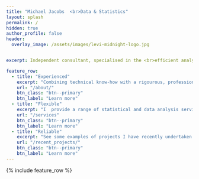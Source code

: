 ```yaml
---
title: "Michael Jacobs  <br>Data & Statistics"
layout: splash
permalink: /
hidden: true
author_profile: false
header:
  overlay_image: /assets/images/levi-midnight-logo.jpg


excerpt: Independent consultant, specialised in the <br>efficient analysis and interpretation of data

feature_row:
  - title: "Experienced"
    excerpt: "Combining technical know-how with a rigourous, professional approach, your data are in safe hands.  <br>"
    url: "/about/"
    btn_class: "btn--primary"
    btn_label: "Learn more"
  - title: "Flexible"
    excerpt: "I  provide a range of statistical and data analysis services, generating new insights to enable informed decision making.  <br>"
    url: "/services"
    btn_class: "btn--primary"
    btn_label: "Learn more"
  - title: "Reliable"
    excerpt: "See some examples of projects I have recently undertaken and hear what clients have to say about my work."
    url: "/recent_projects/"
    btn_class: "btn--primary"
    btn_label: "Learn more"      
---
```


{% include feature_row %}

